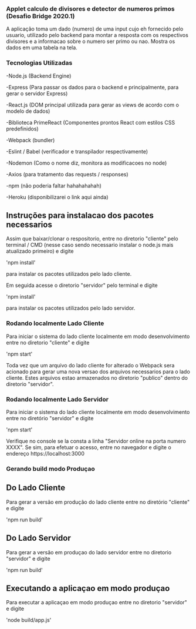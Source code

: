 ### Applet calculo de divisores e detector de numeros primos (Desafio Bridge 2020.1)

A aplicação toma um dado (numero) de uma input cujo eh fornecido pelo usuario, utilizado pelo backend para montar a resposta com os respectivos divisores e a informacao sobre o numero ser primo ou nao. Mostra os dados em uma tabela na tela.

### Tecnologias Utilizadas

-Node.js (Backend Engine)

-Express (Para passar os dados para o backend e principalmente, para gerar o servidor Express)

-React.js (DOM principal utilizada para gerar as views de acordo com o modelo de dados)

-Biblioteca PrimeReact (Componentes prontos React com estilos CSS predefinidos)

-Webpack (bundler)

-Eslint / Babel (verificador e transpilador respectivamente)

-Nodemon (Como o nome diz, monitora as modificacoes no node)

-Axios (para tratamento das requests / responses)

-npm (não poderia faltar hahahahahah)

-Heroku (disponibilizarei o link aqui ainda)

## Instruções para instalacao dos pacotes necessarios
Assim que baixar/clonar o respositorio, entre no diretorio "cliente" pelo terminal / CMD (nesse caso sendo necessario instalar o node.js mais atualizado primeiro) e digite

'npm install'

para instalar os pacotes utilizados pelo lado cliente.

Em seguida acesse o diretorio "servidor" pelo terminal e digite

'npm install'

para instalar os pacotes utilizados pelo lado servidor.


### Rodando localmente Lado Cliente
Para iniciar o sistema do lado cliente localmente em modo desenvolvimento entre no diretorio "cliente" e digite

'npm start'

Toda vez que um arquivo do lado cliente for alterado o Webpack sera acionado para gerar uma nova versao dos arquivos necessarios para o lado cliente. Estes arquivos estao armazenados no diretorio "publico" dentro do diretorio "servidor".

### Rodando localmente Lado Servidor
Para iniciar o sistema do lado cliente localmente em modo desenvolvimento entre no diretório "servidor" e digite

'npm start'

Verifique no console se la consta a linha "Servidor online na porta numero XXXX". Se sim, para efetuar o acesso, entre no navegador e digite o endereço https://localhost:3000

### Gerando build modo Produçao

## Do Lado Cliente

Para gerar a versão em produção do lado cliente entre no diretório "cliente" e digite

'npm run build'

## Do Lado Servidor

Para gerar a versão em produçao do lado servidor entre no diretorio "servidor" e digite

'npm run build'

## Executando a aplicaçao em modo produçao
Para executar a aplicaçao em modo produçao entre no diretorio "servidor" e digite

'node build/app.js'
